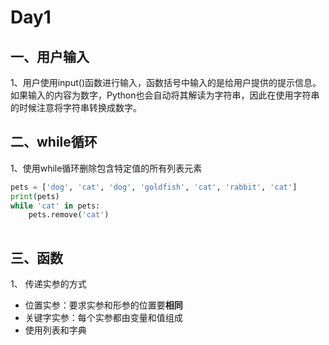 # Day1

## 一、用户输入

1、用户使用input()函数进行输入，函数括号中输入的是给用户提供的提示信息。如果输入的内容为数字，Python也会自动将其解读为字符串，因此在使用字符串的时候注意将字符串转换成数字。

## 二、while循环

1、使用while循环删除包含特定值的所有列表元素

```python
pets = ['dog', 'cat', 'dog', 'goldfish', 'cat', 'rabbit', 'cat'] 
print(pets) 
while 'cat' in pets: 
    pets.remove('cat') 
   
```

## 三、函数

1、 传递实参的方式

* 位置实参：要求实参和形参的位置要**相同**
* 关键字实参：每个实参都由变量和值组成
* 使用列表和字典